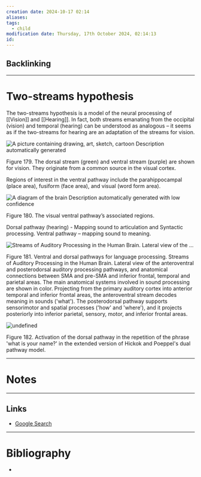 ```yaml
---
creation date: 2024-10-17 02:14
aliases: 
tags:
  - child
modification date: Thursday, 17th October 2024, 02:14:13
id:
---
```

## Backlinking


---
# Two-streams hypothesis
The two-streams hypothesis is a model of the neural processing of [[Vision]] and [[Hearing]]. In fact, both streams emanating from the occipital (vision) and temporal (hearing) can be understood as analogous – it seems as if the two-streams for hearing are an adaptation of the streams for vision.

![A picture containing drawing, art, sketch, cartoon  Description automatically generated](<2 - Source Material/Masters/attachments/A picture containing drawing art sketch cartoon  Description automatically generated.png>)

Figure 179. The dorsal stream (green) and ventral stream (purple) are shown for vision. They originate from a common source in the visual cortex.

Regions of interest in the ventral pathway include the parahippocampal (place area), fusiform (face area), and visual (word form area).

![A diagram of the brain  Description automatically generated with low confidence](<2 - Source Material/Masters/attachments/A diagram of the brain  Description automatically generated with low confidence.png>)

Figure 180. The visual ventral pathway’s associated regions.

Dorsal pathway (hearing) - Mapping sound to articulation and Syntactic processing. Ventral pathway – mapping sound to meaning.

![Streams of Auditory Processing in the Human Brain. Lateral view of the ...](<2 - Source Material/Masters/attachments/Streams of Auditory Processing in the Human Brain Lateral view of the .png>)

Figure 181. Ventral and dorsal pathways for language processing. Streams of Auditory Processing in the Human Brain. Lateral view of the anteroventral and posterodorsal auditory processing pathways, and anatomical connections between SMA and pre-SMA and inferior frontal, temporal and parietal areas. The main anatomical systems involved in sound processing are shown in color. Projecting from the primary auditory cortex into anterior temporal and inferior frontal areas, the anteroventral stream decodes meaning in sounds ('what'). The posterodorsal pathway supports sensorimotor and spatial processes ('how' and 'where'), and it projects posteriorly into inferior parietal, sensory, motor, and inferior frontal areas.

![undefined](<2 - Source Material/Masters/attachments/undefined 5.png>)

Figure 182. Activation of the dorsal pathway in the repetition of the phrase 'what is your name?' in the extended version of Hickok and Poeppel's dual pathway model.

---
# Notes


---
## Links
- [Google Search](https://www.google.com/search?q=Two-streams+hypothesis)

---
# Bibliography
+ 